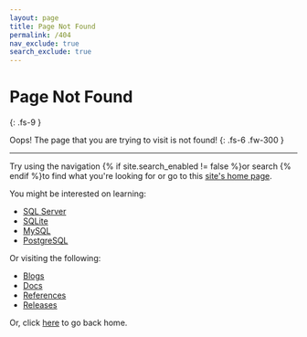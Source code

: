 ```yaml
---
layout: page
title: Page Not Found
permalink: /404
nav_exclude: true
search_exclude: true
---
```


# Page Not Found
{: .fs-9 }

Oops! The page that you are trying to visit is not found!
{: .fs-6 .fw-300 }

---

Try using the navigation {% if site.search_enabled != false %}or search {% endif %}to find what you're looking for or go to this <a href="{{ '/' | absolute_url }}">site's home page</a>.

You might be interested on learning:

- [SQL Server](/tutorial/get-started)
- [SQLite](/tutorial/get-started-sqlite)
- [MySQL](/tutorial/get-started-mysql)
- [PostgreSQL](/tutorial/get-started-postgresql)

Or visiting the following:

- [Blogs](/blogs)
- [Docs](/docs)
- [References](/references)
- [Releases](/releases)

Or, click [here](/) to go back home.